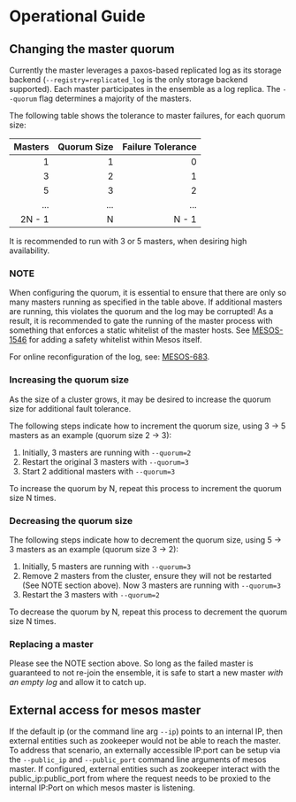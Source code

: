 # Operational Guide

## Changing the master quorum
Currently the master leverages a paxos-based replicated log as its storage backend (`--registry=replicated_log` is the only storage backend supported). Each master participates in the ensemble as a log replica. The `--quorum` flag determines a majority of the masters.

The following table shows the tolerance to master failures, for each quorum size:

| Masters  | Quorum Size | Failure Tolerance |
| -------: | ----------: | ----------------: |
|        1 |           1 |                 0 |
|        3 |           2 |                 1 |
|        5 |           3 |                 2 |
|      ... |         ... |               ... |
|   2N - 1 |           N |             N - 1 |

It is recommended to run with 3 or 5 masters, when desiring high availability.

### NOTE
When configuring the quorum, it is essential to ensure that there are only so many masters running as specified in the table above. If additional masters are running, this violates the quorum and the log may be corrupted! As a result, it is recommended to gate the running of the master process with something that enforces a static whitelist of the master hosts. See [MESOS-1546](https://issues.apache.org/jira/browse/MESOS-1546) for adding a safety whitelist within Mesos itself.

For online reconfiguration of the log, see: [MESOS-683](https://issues.apache.org/jira/browse/MESOS-683).

### Increasing the quorum size
As the size of a cluster grows, it may be desired to increase the quorum size for additional fault tolerance.

The following steps indicate how to increment the quorum size, using 3 → 5 masters as an example (quorum size 2 → 3):

1. Initially, 3 masters are running with `--quorum=2`
2. Restart the original 3 masters with `--quorum=3`
3. Start 2 additional masters with `--quorum=3`

To increase the quorum by N, repeat this process to increment the quorum size N times.


### Decreasing the quorum size

The following steps indicate how to decrement the quorum size, using 5 → 3 masters as an example (quorum size 3 → 2):

1. Initially, 5 masters are running with `--quorum=3`
2. Remove 2 masters from the cluster, ensure they will not be restarted (See NOTE section above). Now 3 masters are running with `--quorum=3`
3. Restart the 3 masters with `--quorum=2`

To decrease the quorum by N, repeat this process to decrement the quorum size N times.


### Replacing a master
Please see the NOTE section above. So long as the failed master is guaranteed to not re-join the ensemble, it is safe to start a new master _with an empty log_ and allow it to catch up.

## External access for mesos master
If the default ip (or the command line arg `--ip`) points to an internal IP, then external entities such as zookeeper would not be able to reach the master. To address that scenario, an externally accessible IP:port can be setup via the `--public_ip` and `--public_port` command line arguments of mesos master. If configured, external entities such as zookeeper interact with the public_ip:public_port from where the request needs to be proxied to the internal IP:Port on which mesos master is listening.
